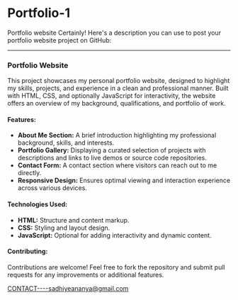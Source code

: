 # Portfolio-1
Portfolio website 
Certainly! Here's a description you can use to post your portfolio website project on GitHub:

---

### Portfolio Website

This project showcases my personal portfolio website, designed to highlight my skills, projects, and experience in a clean and professional manner. Built with HTML, CSS, and optionally JavaScript for interactivity, the website offers an overview of my background, qualifications, and portfolio of work.

#### Features:
- **About Me Section:** A brief introduction highlighting my professional background, skills, and interests.
- **Portfolio Gallery:** Displaying a curated selection of projects with descriptions and links to live demos or source code repositories.
- **Contact Form:** A contact section where visitors can reach out to me directly.
- **Responsive Design:** Ensures optimal viewing and interaction experience across various devices.

#### Technologies Used:
- **HTML:** Structure and content markup.
- **CSS:** Styling and layout design.
- **JavaScript:** Optional for adding interactivity and dynamic content.

#### Contributing:
Contributions are welcome! Feel free to fork the repository and submit pull requests for any improvements or additional features.


CONTACT----sadhiyeananya@gmail.com
